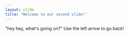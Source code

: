 ```yaml
---
layout: slide
title: "Welcome to our second slide!"
---
```

"hey hey, what's going on?"
Use the left arrow to go back!